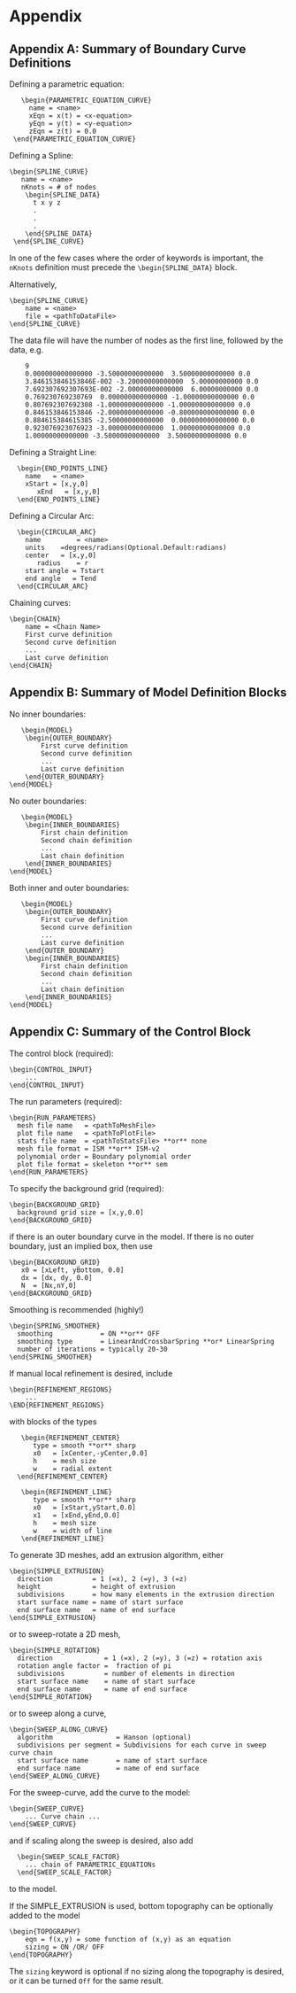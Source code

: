 # Appendix


## Appendix A: Summary of Boundary Curve Definitions<a name="BCSummary"></a>

Defining a parametric equation:

	   \begin{PARAMETRIC_EQUATION_CURVE}
		 name = <name>
		 xEqn = x(t) = <x-equation>
		 yEqn = y(t) = <y-equation>
		 zEqn = z(t) = 0.0
	 \end{PARAMETRIC_EQUATION_CURVE}

Defining a Spline:

	\begin{SPLINE_CURVE}
	   name = <name>
	   nKnots = # of nodes
        \begin{SPLINE_DATA}
	      t x y z
	      .
	      .
	      .
        \end{SPLINE_DATA}
	 \end{SPLINE_CURVE}
In one of the few cases where the order of keywords is important, the `nKnots` definition must precede the `\begin{SPLINE_DATA}` block.

Alternatively,

	\begin{SPLINE_CURVE}
		name = <name>
		file = <pathToDataFile>
	\end{SPLINE_CURVE}

The data file will have the number of nodes as the first line, followed by the data, e.g.

		9
		0.000000000000000 -3.50000000000000  3.50000000000000 0.0
		3.846153846153846E-002 -3.20000000000000  5.00000000000 0.0
		7.692307692307693E-002 -2.00000000000000  6.00000000000 0.0
		0.769230769230769  0.000000000000000 -1.00000000000000 0.0
		0.807692307692308 -1.00000000000000 -1.00000000000000 0.0
		0.846153846153846 -2.00000000000000 -0.800000000000000 0.0
		0.884615384615385 -2.50000000000000  0.000000000000000 0.0
		0.923076923076923 -3.00000000000000  1.00000000000000 0.0
		1.00000000000000 -3.50000000000000  3.50000000000000 0.0

Defining a Straight Line:

      \begin{END_POINTS_LINE}
	 	name   = <name>
	 	xStart = [x,y,0]
           xEnd   = [x,y,0]
      \end{END_POINTS_LINE}

Defining a Circular Arc:

      \begin{CIRCULAR_ARC}
	 	name 		 = <name>
		units 	 =degrees/radians(Optional.Default:radians)
	 	center 	 = [x,y,0]
           radius 	 = r
		start angle = Tstart
		end angle   = Tend
      \end{CIRCULAR_ARC}

Chaining curves:

	\begin{CHAIN}
		name = <Chain Name>
		First curve definition
		Second curve definition
		...
		Last curve definition
	\end{CHAIN}￼
## Appendix B: Summary of Model Definition Blocks<a name="ModelSummary"></a>

No inner boundaries:

	   \begin{MODEL}
	 	\begin{OUTER_BOUNDARY}
			First curve definition
			Second curve definition
			...
			Last curve definition
	 	\end{OUTER_BOUNDARY}
	\end{MODEL}

No outer boundaries:

	   \begin{MODEL}
	 	\begin{INNER_BOUNDARIES}
			First chain definition
			Second chain definition
			...
			Last chain definition
	 	\end{INNER_BOUNDARIES}
	\end{MODEL}

Both inner and outer boundaries:

	   \begin{MODEL}
	 	\begin{OUTER_BOUNDARY}
			First curve definition
			Second curve definition
			...
			Last curve definition
	 	\end{OUTER_BOUNDARY}
	 	\begin{INNER_BOUNDARIES}
			First chain definition
			Second chain definition
			...
			Last chain definition
	 	\end{INNER_BOUNDARIES}
	\end{MODEL}

## Appendix C: Summary of the Control Block<a name="ControlSummary"></a>

The control block (required):

	\begin{CONTROL_INPUT}
		...
	\end{CONTROL_INPUT}

The run parameters (required):

	\begin{RUN_PARAMETERS}
	  mesh file name   = <pathToMeshFile>
	  plot file name   = <pathToPlotFile>
	  stats file name  = <pathToStatsFile> **or** none
	  mesh file format = ISM **or** ISM-v2
	  polynomial order = Boundary polynomial order
	  plot file format = skeleton **or** sem
	\end{RUN_PARAMETERS}

To specify the background grid (required):

	\begin{BACKGROUND_GRID}
	  background grid size = [x,y,0.0]
	\end{BACKGROUND_GRID}

if there is an outer boundary curve in the model. If there is no outer boundary, just an implied box, then use

	\begin{BACKGROUND_GRID}
	   x0 = [xLeft, yBottom, 0.0]
	   dx = [dx, dy, 0.0]
	   N  = [Nx,nY,0]
	\end{BACKGROUND_GRID}

Smoothing is recommended (highly!)

	\begin{SPRING_SMOOTHER}
	  smoothing            = ON **or** OFF
	  smoothing type       = LinearAndCrossbarSpring **or* LinearSpring
	  number of iterations = typically 20-30
	\end{SPRING_SMOOTHER}

If manual local refinement is desired, include

	\begin{REFINEMENT_REGIONS}
		...
	\END{REFINEMENT_REGIONS}

with blocks of the types

       \begin{REFINEMENT_CENTER}
          type = smooth **or** sharp
          x0   = [xCenter,-yCenter,0.0]
          h    = mesh size
          w    = radial extent
      \end{REFINEMENT_CENTER}

       \begin{REFINEMENT_LINE}
          type = smooth **or** sharp
          x0   = [xStart,yStart,0.0]
          x1   = [xEnd,yEnd,0.0]
          h    = mesh size
          w    = width of line
       \end{REFINEMENT_LINE}

To generate 3D meshes, add an extrusion algorithm, either

	\begin{SIMPLE_EXTRUSION}
	  direction          = 1 (=x), 2 (=y), 3 (=z)
	  height             = height of extrusion
	  subdivisions       = how many elements in the extrusion direction
	  start surface name = name of start surface
	  end surface name   = name of end surface
	\end{SIMPLE_EXTRUSION}

or to sweep-rotate a 2D mesh,


    \begin{SIMPLE_ROTATION}
      direction             = 1 (=x), 2 (=y), 3 (=z) = rotation axis
      rotation angle factor =  fraction of pi
      subdivisions          = number of elements in direction
      start surface name    = name of start surface
      end surface name      = name of end surface
    \end{SIMPLE_ROTATION}

or to sweep along a curve,

    \begin{SWEEP_ALONG_CURVE}
      algorithm                = Hanson (optional)
      subdivisions per segment = Subdivisions for each curve in sweep curve chain
      start surface name       = name of start surface
      end surface name         = name of end surface
    \end{SWEEP_ALONG_CURVE}

For the sweep-curve, add the curve to the model:

	\begin{SWEEP_CURVE}
		... Curve chain ...
	\end{SWEEP_CURVE}

and if scaling along the sweep is desired, also add

      \begin{SWEEP_SCALE_FACTOR}
      	... chain of PARAMETRIC_EQUATIONs
      \end{SWEEP_SCALE_FACTOR}

to the model.

If the SIMPLE_EXTRUSION is used, bottom topography can be optionally added to the model

	\begin{TOPOGRAPHY}
		eqn = f(x,y) = some function of (x,y) as an equation
		sizing = ON /OR/ OFF
	\end{TOPOGRAPHY}


The `sizing` keyword is optional if no sizing along the topography is desired, or it can be turned `Off` for the same result.

